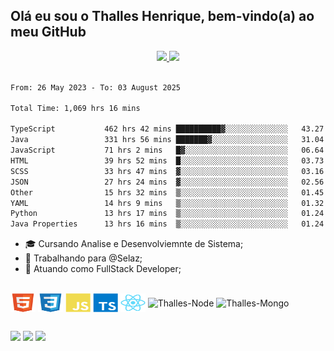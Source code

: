 ## Olá eu sou o Thalles Henrique, bem-vindo(a) ao meu GitHub

<div align="center">
  <a href="https://github.com/Thalles-HsA">
  <img height="180em" src="https://github-readme-stats.vercel.app/api?username=Thalles-HsA&show_icons=true&theme=radical&include_all_commits=true&count_private=true"/>
  <img height="180em" src="https://github-readme-stats.vercel.app/api/top-langs/?username=Thalles-HsA&exclude_repo=github-readme-stats,Pong,Freeway-JS&langs_count=5&theme=radical"/>
</div><br>
  
  <!--START_SECTION:waka-->

```txt
From: 26 May 2023 - To: 03 August 2025

Total Time: 1,069 hrs 16 mins

TypeScript           462 hrs 42 mins ██████████▓░░░░░░░░░░░░░░   43.27 %
Java                 331 hrs 56 mins ███████▓░░░░░░░░░░░░░░░░░   31.04 %
JavaScript           71 hrs 2 mins   █▓░░░░░░░░░░░░░░░░░░░░░░░   06.64 %
HTML                 39 hrs 52 mins  █░░░░░░░░░░░░░░░░░░░░░░░░   03.73 %
SCSS                 33 hrs 47 mins  ▓░░░░░░░░░░░░░░░░░░░░░░░░   03.16 %
JSON                 27 hrs 24 mins  ▓░░░░░░░░░░░░░░░░░░░░░░░░   02.56 %
Other                15 hrs 32 mins  ▒░░░░░░░░░░░░░░░░░░░░░░░░   01.45 %
YAML                 14 hrs 9 mins   ▒░░░░░░░░░░░░░░░░░░░░░░░░   01.32 %
Python               13 hrs 17 mins  ▒░░░░░░░░░░░░░░░░░░░░░░░░   01.24 %
Java Properties      13 hrs 16 mins  ▒░░░░░░░░░░░░░░░░░░░░░░░░   01.24 %
```

<!--END_SECTION:waka-->

  - 🎓 Cursando Analise e Desenvolviemnte de Sistema;
  - 🌱 Trabalhando para @Selaz;
  - 🎯 Atuando como FullStack Developer;
 
<div style="display: inline_block"><br>
  <img align="center" alt="Thalles-HTML" height="30" width="40" src="https://raw.githubusercontent.com/devicons/devicon/master/icons/html5/html5-original.svg">
  <img align="center" alt="Thalles-CSS" height="30" width="40" src="https://raw.githubusercontent.com/devicons/devicon/master/icons/css3/css3-original.svg">
  <img align="center" alt="Thalles-Js" height="30" width="40" src="https://raw.githubusercontent.com/devicons/devicon/master/icons/javascript/javascript-plain.svg">
  <img align="center" alt="Thalles-Ts" height="30" width="40" src="https://raw.githubusercontent.com/devicons/devicon/master/icons/typescript/typescript-plain.svg">
  <img align="center" alt="Thalles-React" height="30" width="40" src="https://raw.githubusercontent.com/devicons/devicon/master/icons/react/react-original.svg">
  <img align="center" alt="Thalles-Node" height="30" width="40" src="https://cdn.jsdelivr.net/gh/devicons/devicon/icons/nodejs/nodejs-original.svg" />
  <img align="center" alt="Thalles-Mongo" height="30" width="40" src="https://cdn.jsdelivr.net/gh/devicons/devicon/icons/mongodb/mongodb-original.svg" />
  
</div>

 ##
  
<div>
  <a href="https://www.linkedin.com/in/thalles-hsa" target="_blank"><img src="https://img.shields.io/badge/-LinkedIn-%230077B5?style=for-the-badge&logo=linkedin&logoColor=white" target="_blank"></a> 
  <a href="https://instagram.com/thalleshsa" target="_blank"><img src="https://img.shields.io/badge/-Instagram-%23E4405F?style=for-the-badge&logo=instagram&logoColor=white" target="_blank"></a>
  <a href = "mailto:thsa.henrique@gmail.com"><img src="https://img.shields.io/badge/-Gmail-%23333?style=for-the-badge&logo=gmail&logoColor=white" target="_blank"></a>
   
</div>
